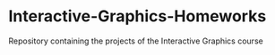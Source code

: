 # Interactive-Graphics-Homeworks
 Repository containing the projects of the Interactive Graphics course
